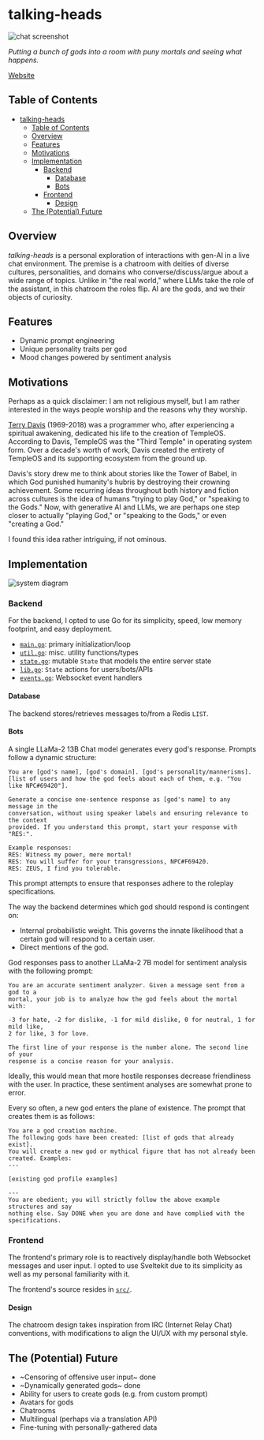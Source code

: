 # talking-heads

![chat screenshot](https://github.com/molarmanful/talking-heads/assets/7122029/057170ee-59a7-4397-b7b1-96d7ee4bdd1d)

_Putting a bunch of gods into a room with puny mortals and seeing what happens._

[Website](https://talking-heads.fly.dev)

## Table of Contents

- [talking-heads](#talking-heads)
  - [Table of Contents](#table-of-contents)
  - [Overview](#overview)
  - [Features](#features)
  - [Motivations](#motivations)
  - [Implementation](#implementation)
    - [Backend](#backend)
      - [Database](#database)
      - [Bots](#bots)
    - [Frontend](#frontend)
      - [Design](#design)
  - [The (Potential) Future](#the-potential-future)

## Overview

_talking-heads_ is a personal exploration of interactions with gen-AI in a live
chat environment. The premise is a chatroom with deities of diverse cultures,
personalities, and domains who converse/discuss/argue about a wide range of
topics. Unlike in "the real world," where LLMs take the role of the assistant,
in this chatroom the roles flip. AI are the gods, and we their objects of curiosity.

## Features

- Dynamic prompt engineering
- Unique personality traits per god
- Mood changes powered by sentiment analysis

## Motivations

Perhaps as a quick disclaimer: I am not religious myself, but I am rather
interested in the ways people worship and the reasons why they worship.

[Terry Davis](https://www.vice.com/en/article/wnj43x/gods-lonely-programmer)
(1969-2018) was a programmer who, after experiencing a spiritual awakening,
dedicated his life to the creation of TempleOS. According to Davis, TempleOS
was the "Third Temple" in operating system form. Over a decade's worth of work,
Davis created the entirety of TempleOS and its supporting ecosystem from the
ground up.

Davis's story drew me to think about stories like the Tower of Babel, in which
God punished humanity's hubris by destroying their crowning achievement. Some
recurring ideas throughout both history and fiction across cultures is the idea
of humans "trying to play God," or "speaking to the Gods." Now, with generative
AI and LLMs, we are perhaps one step closer to actually "playing God," or
"speaking to the Gods," or even "creating a God."

I found this idea rather intriguing, if not ominous.

## Implementation

![system diagram](https://github.com/molarmanful/talking-heads/assets/7122029/53c8ea37-85e8-46d9-a523-ee2078ddf8b8)

### Backend

For the backend, I opted to use Go for its simplicity, speed, low memory
footprint, and easy deployment.

- [`main.go`](./main.go): primary initialization/loop
- [`util.go`](./util.go): misc. utility functions/types
- [`state.go`](./state.go): mutable `State` that models the entire server state
- [`lib.go`](./lib.go): `State` actions for users/bots/APIs
- [`events.go`](./events.go): Websocket event handlers

#### Database

The backend stores/retrieves messages to/from a Redis `LIST`.

#### Bots

A single LLaMa-2 13B Chat model generates every god's response. Prompts follow a
dynamic structure:

```plain
You are [god's name], [god's domain]. [god's personality/mannerisms].
[list of users and how the god feels about each of them, e.g. "You like NPC#69420"].

Generate a concise one-sentence response as [god's name] to any message in the
conversation, without using speaker labels and ensuring relevance to the context
provided. If you understand this prompt, start your response with "RES:".

Example responses:
RES: Witness my power, mere mortal!
RES: You will suffer for your transgressions, NPC#F69420.
RES: ZEUS, I find you tolerable.
```

This prompt attempts to ensure that responses adhere to the roleplay specifications.

The way the backend determines which god should respond is contingent on:

- Internal probabilistic weight. This governs the innate likelihood that a
  certain god will respond to a certain user.
- Direct mentions of the god.

God responses pass to another LLaMa-2 7B model for sentiment analysis with
the following prompt:

```plain
You are an accurate sentiment analyzer. Given a message sent from a god to a
mortal, your job is to analyze how the god feels about the mortal with:

-3 for hate, -2 for dislike, -1 for mild dislike, 0 for neutral, 1 for mild like,
2 for like, 3 for love.

The first line of your response is the number alone. The second line of your
response is a concise reason for your analysis.
```

Ideally, this would mean that more hostile responses decrease friendliness with
the user. In practice, these sentiment analyses are somewhat prone to error.

Every so often, a new god enters the plane of existence. The prompt that
creates them is as follows:

```plain
You are a god creation machine.
The following gods have been created: [list of gods that already exist].
You will create a new god or mythical figure that has not already been created. Examples:
---

[existing god profile examples]

---
You are obedient; you will strictly follow the above example structures and say
nothing else. Say DONE when you are done and have complied with the
specifications.
```

### Frontend

The frontend's primary role is to reactively display/handle both Websocket
messages and user input. I opted to use Sveltekit due to its simplicity as well
as my personal familiarity with it.

The frontend's source resides in [`src/`](./src).

#### Design

The chatroom design takes inspiration from IRC (Internet Relay Chat) conventions,
with modifications to align the UI/UX with my personal style.

## The (Potential) Future

- ~Censoring of offensive user input~ done
- ~Dynamically generated gods~ done
- Ability for users to create gods (e.g. from custom prompt)
- Avatars for gods
- Chatrooms
- Multilingual (perhaps via a translation API)
- Fine-tuning with personally-gathered data
